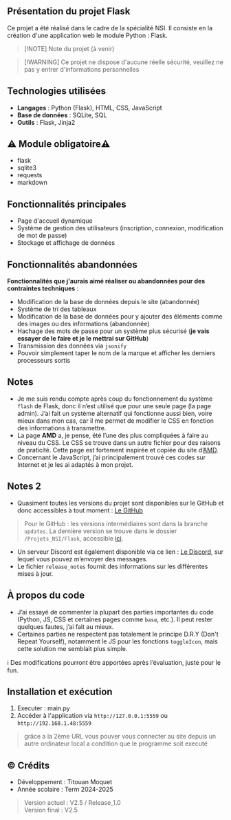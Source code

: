 
## Présentation du projet Flask
Ce projet a été réalisé dans le cadre de la spécialité NSI. Il consiste en la création d'une application web le module Python : Flask.

> [!NOTE] <!-- block visible depuis le GitHub -->
> Note du projet (à venir)


> [!WARNING] <!-- block visible depuis le GitHub -->
> Ce projet ne dispose d'aucune réelle sécurité, veuillez ne pas y entrer d'informations personnelles

## Technologies utilisées
- **Langages** : Python (Flask), HTML, CSS, JavaScript  
- **Base de données** : SQLite, SQL  
- **Outils** : Flask, Jinja2 

## ​⚠️ ​Module obligatoire ​⚠️​
- flask
- sqlite3
- requests
- markdown

## Fonctionnalités principales
- Page d'accueil dynamique  
- Système de gestion des utilisateurs (inscription, connexion, modification de mot de passe)  
- Stockage et affichage de données  

## Fonctionnalités abandonnées
__Fonctionnalités que j'aurais aimé réaliser ou abandonnées pour des contraintes techniques__ :
- Modification de la base de données depuis le site (abandonnée)  
- Système de tri des tableaux  
- Modification de la base de données pour y ajouter des éléments comme des images ou des informations (abandonnée)  
- Hachage des mots de passe pour un système plus sécurisé (__je vais essayer de le faire et je le mettrai sur GitHub__)
- Transmission des données via `jsonify`  
- Pouvoir simplement taper le nom de la marque et afficher les derniers processeurs sortis  

## Notes
- Je me suis rendu compte après coup du fonctionnement du système `flash` de Flask, donc il n’est utilisé que pour une seule page (la page admin). J’ai fait un système alternatif qui fonctionne aussi bien, voire mieux dans mon cas, car il me permet de modifier le CSS en fonction des informations à transmettre.  
- La page __AMD__ a, je pense, été l’une des plus compliquées à faire au niveau du CSS. Le CSS se trouve dans un autre fichier pour des raisons de praticité. Cette page est fortement inspirée et copiée du site d’[AMD](https://www.amd.com/fr.html).  
- Concernant le JavaScript, j’ai principalement trouvé ces codes sur Internet et je les ai adaptés à mon projet.  

## Notes 2
- Quasiment toutes les versions du projet sont disponibles sur le GitHub et donc accessibles à tout moment : [Le GitHub](https://github.com/TMoq22/Projets_lycee_TM/)  
> Pour le GitHub : les versions intermédiaires sont dans la branche `updates`. La dernière version se trouve dans le dossier `/Projets_NSI/Flask`, accessible [ici](https://github.com/TMoq22/Projets_lycee_TM/tree/main/Projets_NSI/Flask).  
- Un serveur Discord est également disponible via ce lien : [Le Discord](https://discord.gg/ceg7zHeX7c), sur lequel vous pouvez m’envoyer des messages.  
- Le fichier `release_notes` fournit des informations sur les différentes mises à jour.  

## À propos du code
- J’ai essayé de commenter la plupart des parties importantes du code (Python, JS, CSS et certaines pages comme `base`, etc.). Il peut rester quelques fautes, j’ai fait au mieux.  
- Certaines parties ne respectent pas totalement le principe D.R.Y (Don't Repeat Yourself), notamment le JS pour les fonctions `toggleIcon`, mais cette solution me semblait plus simple.  

ℹ️ Des modifications pourront être apportées après l’évaluation, juste pour le fun.

## Installation et exécution
1. Executer : main.py
2. Accéder à l'application via `http://127.0.0.1:5559` ou `http://192.168.1.48:5559` 
> grâce a la 2ème URL vous pouver vous connecter au site depuis un autre ordinateur local a condition que le programme soit executé

## ©️ Crédits
- Développement : Titouan Moquet 
- Année scolaire : Term 2024-2025

> Version actuel : V2.5 / Release_1.0  
> Version final : V2.5 

<!-- je peux fournir toute les versions que je possède sur demande -->
<!-- désolé s'il reste des fautes dans les commentaires ou les readmes :) -->
<!-- last editing 13/05/2025 -->
